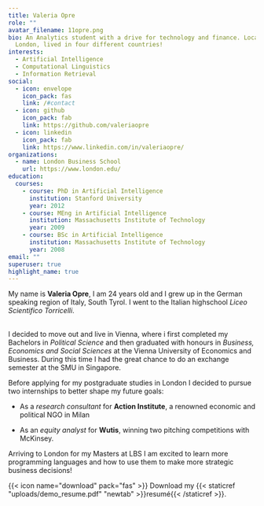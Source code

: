 ```yaml
---
title: Valeria Opre
role: ""
avatar_filename: 11opre.png
bio: An Analytics student with a drive for technology and finance. Located in
  London, lived in four different countries!
interests:
  - Artificial Intelligence
  - Computational Linguistics
  - Information Retrieval
social:
  - icon: envelope
    icon_pack: fas
    link: /#contact
  - icon: github
    icon_pack: fab
    link: https://github.com/valeriaopre
  - icon: linkedin
    icon_pack: fab
    link: https://www.linkedin.com/in/valeriaopre/
organizations:
  - name: London Business School
    url: https://www.london.edu/
education:
  courses:
    - course: PhD in Artificial Intelligence
      institution: Stanford University
      year: 2012
    - course: MEng in Artificial Intelligence
      institution: Massachusetts Institute of Technology
      year: 2009
    - course: BSc in Artificial Intelligence
      institution: Massachusetts Institute of Technology
      year: 2008
email: ""
superuser: true
highlight_name: true
---
```

My name is **Valeria Opre**, I am 24 years old and I grew up in the German speaking region of Italy, South Tyrol. I went to the Italian highschool *Liceo Scientifico Torricelli*.

\
I decided to move out and live in Vienna, where i first completed my Bachelors in *Political Science* and then graduated with honours in *Business, Economics and Social Sciences* at the Vienna University of Economics and Business. During this time I had the great chance to do an exchange semester at the SMU in Singapore.

Before applying for my postgraduate studies in London I decided to pursue two internships to better shape my future goals: 

+ As a *research consultant* for **Action Institute**, a renowned economic and political NGO in Milan 

+ As an *equity analyst* for **Wutis**, winning two pitching competitions with McKinsey.

Arriving to London for my Masters at LBS I am excited to learn more programming languages and how to use them to make more strategic business decisions!

{{< icon name="download" pack="fas" >}} Download my {{< staticref "uploads/demo_resume.pdf" "newtab" >}}resumé{{< /staticref >}}.
